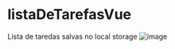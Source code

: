 # listaDeTarefasVue
Lista de taredas salvas no local storage
![image](https://user-images.githubusercontent.com/88802551/193420721-93bfd3b1-639c-4d64-a34b-57ae6820bb09.png)
